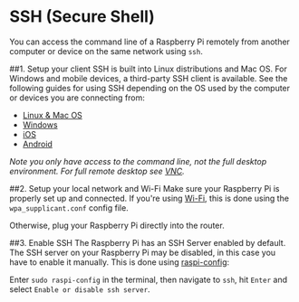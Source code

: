 # SSH (Secure Shell)

You can access the command line of a Raspberry Pi remotely from another computer or device on the same network using `ssh`.

##1. Setup your client
SSH is built into Linux distributions and Mac OS. For Windows and mobile devices, a third-party SSH client is available. See the following guides for using SSH depending on the OS used by the computer or devices you are connecting from:

- [Linux & Mac OS](unix.md)
- [Windows](windows.md)
- [iOS](ios.md)
- [Android](android.md)

*Note you only have access to the command line, not the full desktop environment. For full remote desktop see [VNC](../vnc/README.md).*

##2. Setup your local network and Wi-Fi
Make sure your Raspberry Pi is properly set up and connected. If you're using [Wi-Fi](../../configuration/wireless/wireless-cli.md), this is done using the `wpa_supplicant.conf` config file. 

Otherwise, plug your Raspberry Pi directly into the router.

##3. Enable SSH
The Raspberry Pi has an SSH Server enabled by default. The SSH server on your Raspberry Pi may be disabled, in this case you have to enable it manually. This is done using [raspi-config](../../configuration/raspi-config.md):

Enter `sudo raspi-config` in the terminal, then navigate to `ssh`, hit `Enter` and select `Enable or disable ssh server`.


